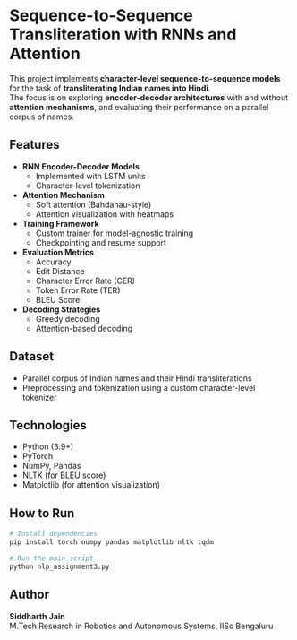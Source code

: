 # Sequence-to-Sequence Transliteration with RNNs and Attention

This project implements **character-level sequence-to-sequence models** for the task of **transliterating Indian names into Hindi**.  
The focus is on exploring **encoder-decoder architectures** with and without **attention mechanisms**, and evaluating their performance on a parallel corpus of names.

## Features
- **RNN Encoder-Decoder Models**
  - Implemented with LSTM units
  - Character-level tokenization
- **Attention Mechanism**
  - Soft attention (Bahdanau-style)
  - Attention visualization with heatmaps
- **Training Framework**
  - Custom trainer for model-agnostic training
  - Checkpointing and resume support
- **Evaluation Metrics**
  - Accuracy
  - Edit Distance
  - Character Error Rate (CER)
  - Token Error Rate (TER)
  - BLEU Score
- **Decoding Strategies**
  - Greedy decoding
  - Attention-based decoding

## Dataset
- Parallel corpus of Indian names and their Hindi transliterations
- Preprocessing and tokenization using a custom character-level tokenizer

## Technologies
- Python (3.9+)  
- PyTorch  
- NumPy, Pandas  
- NLTK (for BLEU score)  
- Matplotlib (for attention visualization)  

## How to Run
```bash
# Install dependencies
pip install torch numpy pandas matplotlib nltk tqdm

# Run the main script
python nlp_assignment3.py
```

## Author
**Siddharth Jain**  
M.Tech Research in Robotics and Autonomous Systems, IISc Bengaluru
